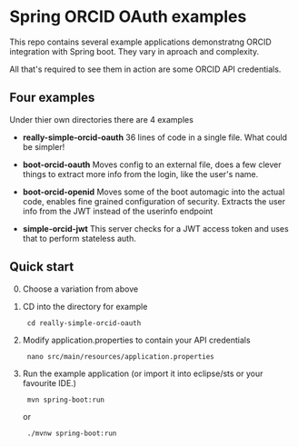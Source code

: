 Spring ORCID OAuth examples
===========================
This repo contains several example applications demonstratng ORCID integration with Spring boot.  They vary in aproach and complexity.

All that's required to see them in action are some ORCID API credentials.

Four examples
-------------
Under thier own directories there are 4 examples

* **really-simple-orcid-oauth**
36 lines of code in a single file.  What could be simpler!

* **boot-orcid-oauth**
Moves config to an external file, does a few clever things to extract more info from the login, like the user's name.

* **boot-orcid-openid**
Moves some of the boot automagic into the actual code, enables fine grained configuration of security.  Extracts the user info from the JWT instead of the userinfo endpoint

* **simple-orcid-jwt**
This server checks for a JWT access token and uses that to perform stateless auth.

Quick start
-----------
0. Choose a variation from above

1. CD into the directory for example

        cd really-simple-orcid-oauth

2. Modify application.properties to contain your API credentials

        nano src/main/resources/application.properties

4. Run the example application (or import it into eclipse/sts or your favourite IDE.)
        
        mvn spring-boot:run

    or

        ./mvnw spring-boot:run 


